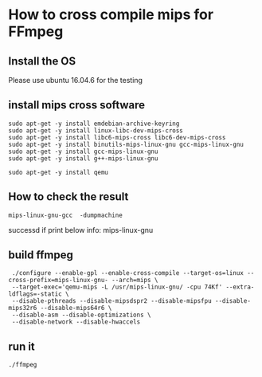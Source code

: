 # How to cross compile mips for FFmpeg

## Install the OS
Please use ubuntu 16.04.6 for the testing

## install mips cross software
```
sudo apt-get -y install emdebian-archive-keyring
sudo apt-get -y install linux-libc-dev-mips-cross
sudo apt-get -y install libc6-mips-cross libc6-dev-mips-cross
sudo apt-get -y install binutils-mips-linux-gnu gcc-mips-linux-gnu
sudo apt-get -y install gcc-mips-linux-gnu
sudo apt-get -y install g++-mips-linux-gnu

sudo apt-get -y install qemu
```


## How to check the result

```
mips-linux-gnu-gcc  -dumpmachine
```

successd if print below info:
mips-linux-gnu


## build ffmpeg
```
 ./configure --enable-gpl --enable-cross-compile --target-os=linux --cross-prefix=mips-linux-gnu- --arch=mips \
 --target-exec='qemu-mips -L /usr/mips-linux-gnu/ -cpu 74Kf' --extra-ldflags=-static \
 --disable-pthreads --disable-mipsdspr2 --disable-mipsfpu --disable-mips32r6 --disable-mips64r6 \
 --disable-asm --disable-optimizations \
 --disable-network --disable-hwaccels
 ```

## run it
```
./ffmpeg 
```

